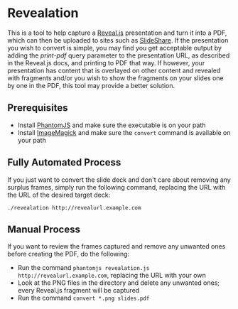 Revealation
===========

This is a tool to help capture a [Reveal.js](https://github.com/hakimel/reveal.js) presentation and turn it into a PDF, which can then be uploaded to sites such as [SlideShare](www.slideshare.net). If the presentation you wish to convert is simple, you may find you get acceptable output by adding the _print-pdf_ query parameter to the presentation URL, as described in the Reveal.js docs, and printing to PDF that way. If however, your presentation has content that is overlayed on other content and revealed with fragments and/or you wish to show the fragments on your slides one by one in the PDF, this tool may provide a better solution.

## Prerequisites

- Install [PhantomJS](http://phantomjs.org) and make sure the executable is on your path 
- Install [ImageMagick](www.imagemagick.org) and make sure the `convert` command is available on your path 

## Fully Automated Process

If you just want to convert the slide deck and don't care about removing any surplus frames, simply run the following command, replacing the URL with the URL of the desired target deck:

    ./revealation http://revealurl.example.com

## Manual Process 

If you want to review the frames captured and remove any unwanted ones before creating the PDF, do the following:

- Run the command `phantomjs revealation.js http://revealurl.example.com`, replacing the URL with your own 
- Look at the PNG files in the directory and delete any unwanted ones; every Reveal.js fragment will be captured
- Run the command `convert *.png slides.pdf`

